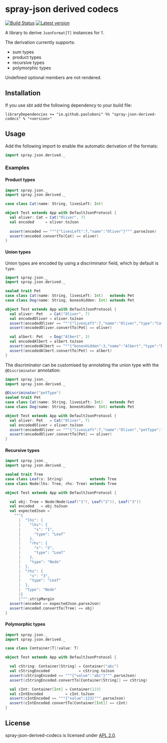# spray-json derived codecs

[![Build Status](https://travis-ci.com/paoloboni/spray-json-derived-codecs.svg?branch=master)](https://travis-ci.com/paoloboni/spray-json-derived-codecs)
[![Latest version](https://img.shields.io/maven-central/v/io.github.paoloboni/spray-json-derived-codecs_2.13.svg)](https://search.maven.org/artifact/io.github.paoloboni/spray-json-derived-codecs_2.13)

A library to derive `JsonFormat[T]` instances for `T`.

The derivation currently supports:
- sum types
- product types
- recursive types
- polymorphic types

Undefined optional members are not rendered.

## Installation

If you use sbt add the following dependency to your build file:

```sbtshell
libraryDependencies += "io.github.paoloboni" %% "spray-json-derived-codecs" % "<version>"
```

## Usage

Add the following import to enable the automatic derivation of the formats:

```scala
import spray.json.derived._
```

### Examples

#### Product types

```scala
import spray.json._
import spray.json.derived._

case class Cat(name: String, livesLeft: Int)

object Test extends App with DefaultJsonProtocol {
  val oliver: Cat = Cat("Oliver", 7)
  val encoded     = oliver.toJson
  
  assert(encoded == """{"livesLeft":7,"name":"Oliver"}""".parseJson)
  assert(encoded.convertTo[Cat] == oliver)
}
```

#### Union types

Union types are encoded by using a discriminator field, which by default is `type`.

```scala
import spray.json._
import spray.json.derived._

sealed trait Pet
case class Cat(name: String, livesLeft: Int)   extends Pet
case class Dog(name: String, bonesHidden: Int) extends Pet

object Test extends App with DefaultJsonProtocol {
  val oliver: Pet   = Cat("Oliver", 7)
  val encodedOliver = oliver.toJson
  assert(encodedOliver == """{"livesLeft":7,"name":"Oliver","type":"Cat"}""".parseJson)
  assert(encodedOliver.convertTo[Pet] == oliver)

  val albert: Pet   = Dog("Albert", 3)
  val encodedAlbert = albert.toJson
  assert(encodedAlbert == """{"bonesHidden":3,"name":"Albert","type":"Dog"}""".parseJson)
  assert(encodedAlbert.convertTo[Pet] == albert)
}
```

The discriminator can be customised by annotating the union type with the `@Discriminator` annotation:

```scala
import spray.json._
import spray.json.derived._

@Discriminator("petType")
sealed trait Pet
case class Cat(name: String, livesLeft: Int)   extends Pet
case class Dog(name: String, bonesHidden: Int) extends Pet

object Test extends App with DefaultJsonProtocol {
  val oliver: Pet   = Cat("Oliver", 7)
  val encodedOliver = oliver.toJson
  assert(encodedOliver == """{"livesLeft":7,"name":"Oliver","petType":"Cat"}""".parseJson)
  assert(encodedOliver.convertTo[Pet] == oliver)
}
```

#### Recursive types

```scala
import spray.json._
import spray.json.derived._

sealed trait Tree
case class Leaf(s: String)            extends Tree
case class Node(lhs: Tree, rhs: Tree) extends Tree

object Test extends App with DefaultJsonProtocol {

  val obj: Tree = Node(Node(Leaf("1"), Leaf("2")), Leaf("3"))
  val encoded   = obj.toJson
  val expectedJson =
    """{
      |  "lhs": {
      |    "lhs": {
      |      "s": "1",
      |      "type": "Leaf"
      |    },
      |    "rhs": {
      |      "s": "2",
      |      "type": "Leaf"
      |    },
      |    "type": "Node"
      |  },
      |  "rhs": {
      |    "s": "3",
      |    "type": "Leaf"
      |  },
      |  "type": "Node"
      |}
      |""".stripMargin
  assert(encoded == expectedJson.parseJson)
  assert(encoded.convertTo[Tree] == obj)
}
```

#### Polymorphic types

```scala
import spray.json._
import spray.json.derived._

case class Container[T](value: T)

object Test extends App with DefaultJsonProtocol {

  val cString: Container[String] = Container("abc")
  val cStringEncoded             = cString.toJson
  assert(cStringEncoded == """{"value":"abc"}""".parseJson)
  assert(cStringEncoded.convertTo[Container[String]] == cString)

  val cInt: Container[Int] = Container(123)
  val cIntEncoded          = cInt.toJson
  assert(cIntEncoded == """{"value":123}""".parseJson)
  assert(cIntEncoded.convertTo[Container[Int]] == cInt)
}
```

## License

spray-json-derived-codecs is licensed under [APL 2.0](http://www.apache.org/licenses/LICENSE-2.0).
